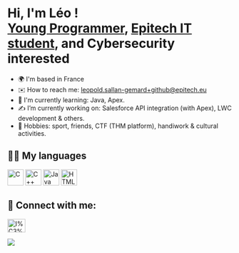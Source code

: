 <h1>Hi, I'm Léo ! <br/><a href="https://github.com/Leouuk">Young Programmer</a>, <a href="https://www.linkedin.com/in/léopold-sallan-3601011a9/">Epitech IT student</a>, and Cybersecurity interested</h1>

-   🌍  I'm based in France
-   ✉️  How to reach me: [leopold.sallan-gemard+github@epitech.eu](mailto:leopold.sallan-gemard+github@epitech.eu)
-   🧠  I'm currently learning: Java, Apex.
-   ✍  I’m currently working on: Salesforce API integration (with Apex), LWC development & others.
-   🤟  Hobbies: sport, friends, CTF (THM platform), handiwork & cultural activities.

<h2> 👨‍🔧 My languages </h2>

<p align="left">
<a href="https://docs.microsoft.com/en-us/cpp/?view=msvc-170" target="_blank" rel="noreferrer"><img src="https://raw.githubusercontent.com/danielcranney/readme-generator/main/public/icons/skills/c-colored.svg" width="36" height="36" alt="C" /></a>
<a href="https://docs.microsoft.com/en-us/cpp/?view=msvc-170" target="_blank" rel="noreferrer"><img src="https://raw.githubusercontent.com/danielcranney/readme-generator/main/public/icons/skills/cplusplus-colored.svg" width="36" height="36" alt="C++" /></a>
<a href="https://www.oracle.com/java/" target="_blank" rel="noreferrer"><img
src="https://raw.githubusercontent.com/danielcranney/readme-generator/main/public/icons/skills/java-colored.svg" width="36" height="36" alt="Java" /></a>
<a href="https://developer.mozilla.org/en-US/docs/Glossary/HTML5" target="_blank" rel="noreferrer"><img src="https://raw.githubusercontent.com/danielcranney/readme-generator/main/public/icons/skills/html5-colored.svg" width="36" height="36" alt="HTML5" /></a>

<h2> 🤳 Connect with me:</h2>

<a href="https://www.linkedin.com/in/l%C3%A9opold-sallan-3601011a9/" target="blank"><img align="center" src="https://raw.githubusercontent.com/rahuldkjain/github-profile-readme-generator/master/src/images/icons/Social/linked-in-alt.svg" alt="l%C3%A9opold-sallan-3601011a9" height="30" width="40" /></a>

<a href="https://www.github.com/Leouuk" target="_blank" rel="noreferrer"><img src="https://img.shields.io/github/followers/Leouuk?logo=github&style=for-the-badge&color=0891b2&labelColor=1c1917" /></a>
